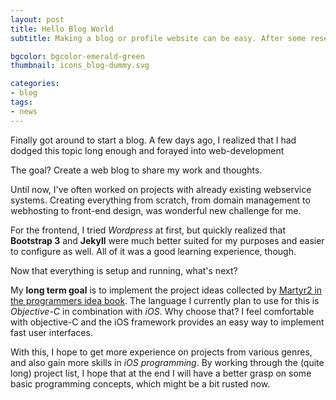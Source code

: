 ```yaml
---
layout: post
title: Hello Blog World
subtitle: Making a blog or profile website can be easy. After some research.

bgcolor: bgcolor-emerald-green
thumbnail: icons_blog-dummy.svg

categories: 
- blog
tags:
- news
---
```


Finally got around to start a blog. A few days ago, I realized that I had dodged this topic long enough and forayed into web-development
<!-- more -->

The goal? 
Create a web blog to share my work and thoughts. 

Until now, I've often worked on projects with already existing webservice systems. Creating everything from scratch, from domain management to webhosting to front-end design, was wonderful new challenge for me.

For the frontend, I tried *Wordpress* at first, but quickly realized that **Bootstrap 3** and **Jekyll** were much better suited for my purposes and easier to configure as well. All of it was a good learning experience, though.

Now that everything is setup and running, what's next?

My **long term goal** is to implement the project ideas collected by [Martyr2 in the programmers idea book](http://www.coderslexicon.com/downloads/the-programmers-idea-book/). The language I currently plan to use for this is *Objective-C* in combination with *iOS*. Why choose that? I feel comfortable with objective-C and the iOS framework provides an easy way to implement fast user interfaces.

With this, I hope to get more experience on projects from various genres, and also gain more skills in *iOS programming*. 
By working through the (quite long) project list, I hope that at the end I will have a better grasp on some basic programming concepts, which might be a bit rusted now.

